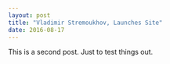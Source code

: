 ```yaml
---
layout: post
title: "Vladimir Stremoukhov, Launches Site"
date: 2016-08-17
---
```

This is a second post. Just to test things out.
